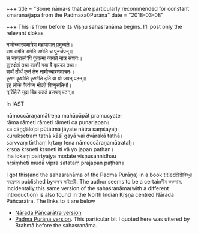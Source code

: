 +++
title = "Some nāma-s that are particularly recommended for constant smarana/japa from the Padmaxa0Purāṇa"
date = "2018-03-08"

+++
This is from before its Viṣṇu sahasranāma begins. I’ll post only the
relevant ślokas

नामोच्चारणमात्रेण महापापात् प्रमुच्यते।  
राम रामेति रामेति रामेति च पुनर्जपन्॥  
स चाण्डालो’पि पूतात्मा जायते नात्र संशयः।  
कुरुक्षेत्रं तथा काशी गया वै द्वारका तथा॥  
सर्व्वं तीर्थं कृतं तेन नामोच्चारणमात्रतः।  
कृष्ण कृष्णेति कृष्णेति इति वा यो जपन् पठन्॥  
इह लोकं पैर्त्यज्य मोदते विष्णुसन्निधौ।  
नृसिंहेति मुदा विप्र सततं प्रजपन् पठन्॥

In IAST

nāmoccāraṇamātreṇa mahāpāpāt pramucyate।  
rāma rāmeti rāmeti rāmeti ca punarjapan॥  
sa cāṇḍālo’pi pūtātmā jāyate nātra saṃśayaḥ।  
kurukṣetraṃ tathā kāśī gayā vai dvārakā tathā॥  
sarvvaṃ tīrthaṃ kṛtaṃ tena nāmoccāraṇamātrataḥ।  
kṛṣṇa kṛṣṇeti kṛṣṇeti iti vā yo japan paṭhan॥  
iha lokaṃ pairtyajya modate viṣṇusannidhau।  
nṛsiṃheti mudā vipra satataṃ prajapan paṭhan॥

I got this(and the sahasranāma of the Padma Purāṇa) in a book
titledশ্রীশ্রীবিষ্ণুর সহস্রনাম published byঅক্ষয লাইব্রেরী. The author
seems to be a certainদীন ভক্তদাস. Incidentally,this same version of the
sahasranāma(with a different introduction) is also found in the North
Indian Kṛṣṇa centred Nārada Pāñcarātra. The links to it are below

-   [Nārada Pāñcarātra
    version](https://sanskritdocuments.org/doc_vishhnu/viShNusahasranAmastotranAradapancharAtra.html?lang=sa)
-   [Padma Purāṇa
    version](https://sanskritdocuments.org/doc_vishhnu/viShNusahasranAmastotrapadmapurana.html?lang=sa).
    This particular bit I quoted here was uttered by Brahmā before the
    sahasranāma.
